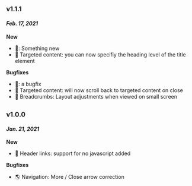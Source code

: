 ## <sub>v1.1.1</sub>

#### _Feb. 17, 2021_

**New**

- 🐠: Something new
- 🎯 Targeted content: you can now specifiy the heading level of the title element

**Bugfixes**

- 🐛: a bugfix
- 🎯 Targeted content: will now scroll back to targeted content on close
- 🥖 Breadcrumbs: Layout adjustments when viewed on small screen

## <sub>v1.0.0</sub>

#### _Jan. 21, 2021_

**New**

- 👤 Header links: support for no javascript added

**Bugfixes**

- 🌎 Navigation: More / Close arrow correction
